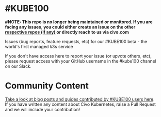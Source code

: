 # #KUBE100

**#NOTE: This repo is no longer being maintained or monitored. If you are facing any issues, you could either create an issue on the other [respective repos (if any)](https://github.com/orgs/civo/repositories) or directly reach to us via civo.com**

Issues (bug reports, feature requests, etc) for our #KUBE100 beta - the world's first managed k3s service

If you don't have access here to report your issue (or upvote others, etc), please request access with your GitHub username in the #kube100 channel on our Slack.

# Community Content

[Take a look at blog posts and guides contributed by #KUBE100 users here](https://github.com/civo/kube100/blob/master/community-content.md). If you have written any content about Civo Kubernetes, raise a Pull Request and we will include your contribution!
